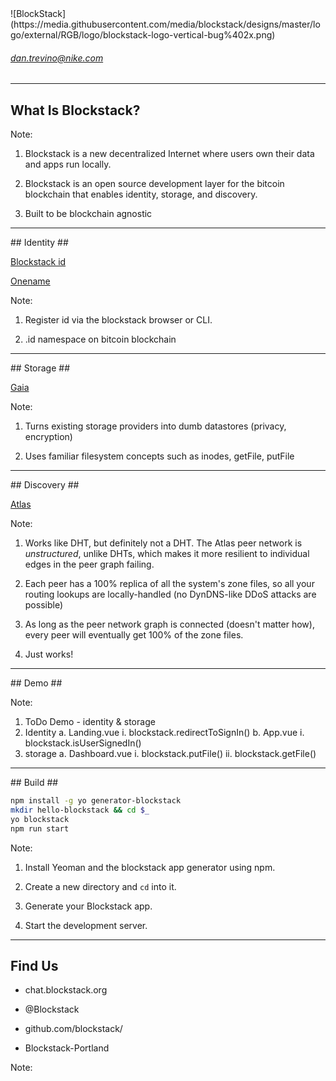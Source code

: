 <section data-background="white">
![BlockStack](https://media.githubusercontent.com/media/blockstack/designs/master/logo/external/RGB/logo/blockstack-logo-vertical-bug%402x.png)


###### dan.trevino@nike.com

---

<section data-background="#270f34">

## What Is Blockstack? ##


Note:
1) Blockstack is a new decentralized Internet where users own their data and apps run locally.

2) Blockstack is an open source development layer for the bitcoin blockchain that enables identity, storage, and discovery.

3) Built to be blockchain agnostic


---

<section data-background="#270f34">
## Identity ##

[Blockstack id](https://blockstack.org/posts/blockchain-identity)

[Onename](https://onename.com)

Note:
1) Register id via the blockstack browser or CLI.

2) .id namespace on bitcoin blockchain

---

<section data-background="#270f34">
## Storage ##

[Gaia](https://github.com/blockstack/blockstack-core/blob/rc-0.14.2/docs/gaia.md)

Note:
1) Turns existing storage providers into dumb datastores (privacy, encryption)

2) Uses familiar filesystem concepts such as inodes, getFile, putFile

---

<section data-background="#270f34">
## Discovery ##

[Atlas](https://blockstack.org/whitepaper.pdf)

Note:
1) Works like DHT, but definitely not a DHT.  The Atlas peer network is _unstructured_, unlike DHTs, which makes it more resilient to individual edges in the peer graph failing.

2) Each peer has a 100% replica of all the system's zone files, so all your routing lookups are locally-handled (no DynDNS-like DDoS attacks are possible)

3) As long as the peer network graph is connected (doesn't matter how), every peer will eventually get 100% of the zone files.  

4) Just works!

---

<section data-background="#270f34">
## Demo ##

Note:
1) ToDo Demo - identity & storage
2) Identity
  a. Landing.vue
    i. blockstack.redirectToSignIn()
  b. App.vue
    i. blockstack.isUserSignedIn()
3) storage
  a. Dashboard.vue
    i. blockstack.putFile()
    ii. blockstack.getFile()

---

<section data-background="#270f34">
## Build ##

```bash
npm install -g yo generator-blockstack
mkdir hello-blockstack && cd $_
yo blockstack
npm run start
```

Note:

1) Install Yeoman and the blockstack app generator using npm.

2) Create a new directory and `cd` into it.

3) Generate your Blockstack app.

4) Start the development server.

---

<section data-background="#270f34">

## Find Us ##

* <i class="fab fa-slack"></i> chat.blockstack.org

* <i class="fab fa-twitter"></i> @Blockstack

* <i class="fab fa-github"></i> github.com/blockstack/

* <i class="fab fa-meetup"></i> Blockstack-Portland

Note:

</section>

